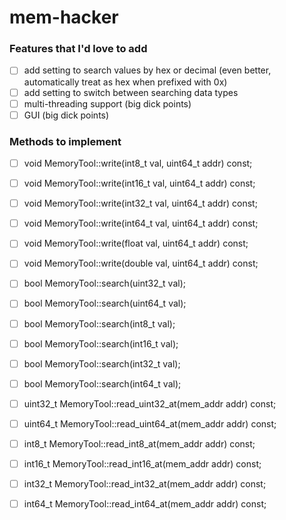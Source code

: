 # mem-hacker

### Features that I'd love to add

- [ ] add setting to search values by hex or decimal (even better, automatically treat as hex when prefixed with 0x)
- [ ] add setting to switch between searching data types
- [ ] multi-threading support (big dick points)
- [ ] GUI (big dick points)

### Methods to implement

- [ ] void MemoryTool::write(int8_t val, uint64_t addr) const;
- [ ] void MemoryTool::write(int16_t val, uint64_t addr) const;
- [ ] void MemoryTool::write(int32_t val, uint64_t addr) const;
- [ ] void MemoryTool::write(int64_t val, uint64_t addr) const;
- [ ] void MemoryTool::write(float val, uint64_t addr) const;
- [ ] void MemoryTool::write(double val, uint64_t addr) const;
- [ ] bool MemoryTool::search(uint32_t val);
- [ ] bool MemoryTool::search(uint64_t val);
- [ ] bool MemoryTool::search(int8_t val);
- [ ] bool MemoryTool::search(int16_t val);
- [ ] bool MemoryTool::search(int32_t val);
- [ ] bool MemoryTool::search(int64_t val);
- [ ] uint32_t MemoryTool::read_uint32_at(mem_addr addr) const;
- [ ] uint64_t MemoryTool::read_uint64_at(mem_addr addr) const;
- [ ] int8_t   MemoryTool::read_int8_at(mem_addr addr) const;
- [ ] int16_t  MemoryTool::read_int16_at(mem_addr addr) const;
- [ ] int32_t  MemoryTool::read_int32_at(mem_addr addr) const;
- [ ] int64_t  MemoryTool::read_int64_at(mem_addr addr) const;

